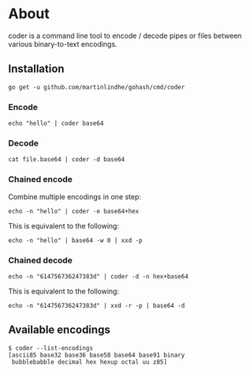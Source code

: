 # About

coder is a command line tool to encode / decode pipes or files
between various binary-to-text encodings.


## Installation

    go get -u github.com/martinlindhe/gohash/cmd/coder


### Encode

    echo "hello" | coder base64


### Decode

    cat file.base64 | coder -d base64


### Chained encode

Combine multiple encodings in one step:

    echo -n "hello" | coder -e base64+hex

This is equivalent to the following:

    echo -n "hello" | base64 -w 0 | xxd -p


### Chained decode

    echo -n "614756736247383d" | coder -d -n hex+base64

This is equivalent to the following:

    echo -n "614756736247383d" | xxd -r -p | base64 -d


## Available encodings

```
$ coder --list-encodings
[ascii85 base32 base36 base58 base64 base91 binary
 bubblebabble decimal hex hexup octal uu z85]
```
